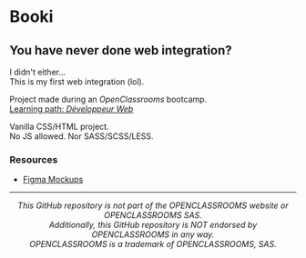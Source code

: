# Booki

## You have never done web integration?

I didn't either...  
This is my first web integration (lol).  

Project made during an _OpenClassrooms_ bootcamp.  
[Learning path: _Développeur Web_](https://openclassrooms.com/fr/paths/717-developpeur-web)

Vanilla CSS/HTML project.  
No JS allowed. Nor SASS/SCSS/LESS.

### Resources

- [Figma Mockups](https://www.figma.com/file/aen32jonHhD7JnIEL2b3sE/Maquettes-Booki-(desktop%2C-mobile%2C-tablette)?node-id=349%3A1&t=XTrnZ2tN97kwdH24-0)

---

<p align="center"><em>This GitHub repository is not part of the OPENCLASSROOMS website or OPENCLASSROOMS SAS.<br>Additionally, this GitHub repository is NOT endorsed by OPENCLASSROOMS in any way.<br>OPENCLASSROOMS is a trademark of OPENCLASSROOMS, SAS.</em></p>
